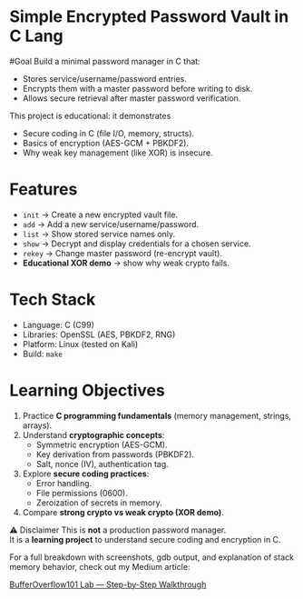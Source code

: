 # Simple Encrypted Password Vault in C Lang

 #Goal
Build a minimal password manager in C that:
- Stores service/username/password entries.
- Encrypts them with a master password before writing to disk.
- Allows secure retrieval after master password verification.

This project is educational: it demonstrates 
- Secure coding in C (file I/O, memory, structs).
- Basics of encryption (AES-GCM + PBKDF2).
- Why weak key management (like XOR) is insecure.


#  Features
- `init` → Create a new encrypted vault file.
- `add` → Add a new service/username/password.
- `list` → Show stored service names only.
- `show` → Decrypt and display credentials for a chosen service.
- `rekey` → Change master password (re-encrypt vault).
- **Educational XOR demo** → show why weak crypto fails.


# Tech Stack
- Language: C (C99)
- Libraries: OpenSSL (AES, PBKDF2, RNG)
- Platform: Linux (tested on Kali)
- Build: `make`

 
 # Learning Objectives
1. Practice **C programming fundamentals** (memory management, strings, arrays).
2. Understand **cryptographic concepts**:
   - Symmetric encryption (AES-GCM).
   - Key derivation from passwords (PBKDF2).
   - Salt, nonce (IV), authentication tag.
3. Explore **secure coding practices**:
   - Error handling.
   - File permissions (0600).
   - Zeroization of secrets in memory.
4. Compare **strong crypto vs weak crypto (XOR demo)**.

⚠️ Disclaimer
This is **not** a production password manager.  
It is a **learning project** to understand secure coding and encryption in C.

For a full breakdown with screenshots, gdb output, and explanation of stack memory behavior, check out my Medium article:

[BufferOverflow101 Lab — Step-by-Step Walkthrough](https://medium.com/@isheikh_24798/simple-encrypted-password-vault-in-c-lang-0fb453f3f893)

